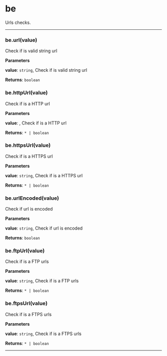 # be

Urls checks.



* * *

### be.url(value) 

Check if is valid string url

**Parameters**

**value**: `string`, Check if is valid string url

**Returns**: `boolean`


### be.httpUrl(value) 

Check if is a HTTP url

**Parameters**

**value**: , Check if is a HTTP url

**Returns**: `* | boolean`


### be.httpsUrl(value) 

Check if is a HTTPS url

**Parameters**

**value**: `string`, Check if is a HTTPS url

**Returns**: `* | boolean`


### be.urlEncoded(value) 

Check if url is encoded

**Parameters**

**value**: `string`, Check if url is encoded

**Returns**: `boolean`


### be.ftpUrl(value) 

Check if is a FTP urls

**Parameters**

**value**: `string`, Check if is a FTP urls

**Returns**: `* | boolean`


### be.ftpsUrl(value) 

Check if is a FTPS urls

**Parameters**

**value**: `string`, Check if is a FTPS urls

**Returns**: `* | boolean`



* * *










